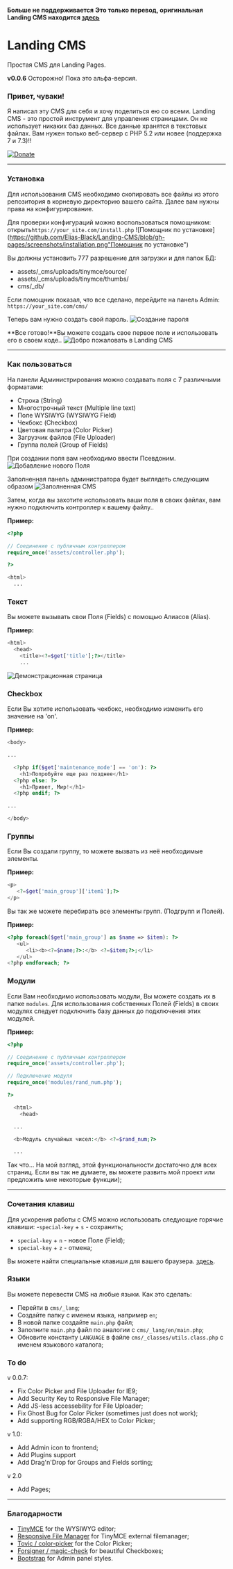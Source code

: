 **Больше не поддерживается**
**Это только перевод, оригинальная Landing CMS находится [здесь](https://github.com/Elias-Black/Landing-CMS "здесь")**

# Landing CMS
Простая CMS для Landing Pages.

**v0.0.6** Осторожно! Пока это альфа-версия.

### Привет, чуваки!
Я написал эту CMS для себя и хочу поделиться ею со всеми.
Landing CMS - это простой инструмент для управления страницами. Он не использует никаких баз данных. Все данные хранятся в текстовых файлах. Вам нужен только веб-сервер с PHP 5.2 или новее (поддержка 7 и 7.3)!!

[![Donate](https://www.paypalobjects.com/en_US/i/btn/btn_donate_LG.gif)](https://www.paypal.com/cgi-bin/webscr?cmd=_s-xclick&hosted_button_id=QGKZW29YXRDCL)

---

### Установка
Для использования CMS необходимо скопировать все файлы из этого репозитория в корневую директорию вашего сайта. Далее вам нужны права на конфигурирование.

Для проверки конфигураций можно воспользоваться помощником: открыть`https://your_site.com/install.php`
![Помощник по установке](https://github.com/Elias-Black/Landing-CMS/blob/gh-pages/screenshots/installation.png"Помощник по установке")

Вы должны установить 777 разрешение для загрузки и для папок БД:
- assets/\_cms/uploads/tinymce/source/
- assets/\_cms/uploads/tinymce/thumbs/
- cms/\_db/

Если помощник показал, что все сделано, перейдите на панель Admin: `https://your_site.com/cms/`

Теперь вам нужно создать свой пароль.
![Создание пароля](https://github.com/Elias-Black/Landing-CMS/blob/gh-pages/screenshots/creating-password.png "Создание пароля")

**Все готово!**Вы можете создать свое первое поле и использовать его в своем коде..
![Добро пожаловать в Landing CMS](https://github.com/Elias-Black/Landing-CMS/blob/gh-pages/screenshots/clean-cms.png "Добро пожаловать в Landing CMS")

***

### Как пользоваться
На панели Администрирования можно создавать поля с 7 различными форматами:
- Строка (String)
- Многострочный текст (Multiple line text)
- Поле WYSIWYG (WYSIWYG Field)
- Чекбокс (Checkbox)
- Цветовая палитра (Color Picker)
- Загрузчик файлов (File Uploader)
- Группа полей (Group of Fields)

При создании поля вам необходимо ввести Псевдоним.
![Добавление нового Поля](https://github.com/Elias-Black/Landing-CMS/blob/gh-pages/screenshots/adding-field.png "Добавление нового Поля")

Заполненная панель администратора будет выглядеть следующим образом
![Заполненная CMS](https://github.com/Elias-Black/Landing-CMS/blob/gh-pages/screenshots/filled-cms.png "Заполненная CMS")

Затем, когда вы захотите использовать ваши поля в своих файлах, вам нужно подключить контроллер к вашему файлу..

**Пример:**
```php
<?php

// Соединение с публичным контроллером
require_once('assets/controller.php');

?>

<html>
  ...
```
### Текст
Вы можете вызывать свои Поля (Fields) с помощью Алиасов (Alias).

**Пример:**

```php
<html>
  <head>
    <title><?=$get['title'];?></title>
    ...
```

![Демонстрационная страница](https://github.com/Elias-Black/Landing-CMS/blob/gh-pages/screenshots/demo-page.png "Демонстрационная страница")
### Checkbox
Если Вы хотите использовать чекбокс, необходимо изменить его значение на 'on'.

**Пример:**
```php
<body>

...

  <?php if($get['maintenance_mode'] == 'on'): ?>
    <h1>Попробуйте еще раз позднее</h1>
  <?php else: ?>
    <h1>Привет, Мир!</h1>
  <?php endif; ?>

...

</body>
```

### Группы
Если Вы создали группу, то можете вызвать из неё необходимые элементы.

**Пример:**
```php
<p>
   <?=$get['main_group']['item1'];?>
</p>
```

Вы так же можете перебирать все элементы групп. (Подгрупп и Полей).

**Пример:**
```php
<?php foreach($get['main_group'] as $name => $item): ?>
   <ul>
      <li><b><?=$name;?>:</b> <?=$item;?>;</li>
   </ul>
<?php endforeach; ?>
```

### Модули
Если Вам необходимо использовать модули, Вы можете создать их в папке `modules`. Для использования собственных Полей (Fields) в своих модулях следует подключить базу данных до подключения этих модулей.

**Пример:**
```php
<?php

// Соединение с публичным контроллером
require_once('assets/controller.php');

// Подключение модуля
require_once('modules/rand_num.php');

?>

  <html>
    <head>

  ...

  <b>Модуль случайных чисел:</b> <?=$rand_num;?>

  ...
```

Так что... На мой взгляд, этой функциональности достаточно для всех страниц.
Если вы так не думаете, вы можете развить мой проект или предложить мне некоторые функции);
***

### Сочетания клавиш
Для ускорения работы с CMS можно использовать следующие горячие клавиши:
-`special-key` + `s` - сохранить;
- `special-key` + `n` - новое Поле (Field);
- `special-key` + `z` - отмена;

Вы можете найти специальные клавиши для вашего браузера. [здесь](https://developer.mozilla.org/en-US/docs/Web/HTML/Global_attributes/accesskey "accesskey - HTML: HyperText Markup Language | MDN").

### Языки
Вы можете перевести CMS на любые языки. Как это сделать:
- Перейти в `cms/_lang`;
- Создайте папку с именем языка, например `en`;
- В новой папке создайте `main.php` файл;
- Заполните `main.php` файл по аналогии с `cms/_lang/en/main.php`;
- Обновите константу `LANGUAGE` в файле `cms/_classes/utils.class.php` с именем языкового каталога;

### To do

v 0.0.7:

- Fix Color Picker and File Uploader for IE9;
- Add Security Key to Responsive File Manager;
- Add JS-less accessebility for File Uploader;
- Fix Ghost Bug for Color Picker (sometimes just does not work);
- Add supporting RGB/RGBA/HEX to Color Picker;

v 1.0:

- Add Admin icon to frontend;
- Add Plugins support
- Add Drag'n'Drop for Groups and Fields sorting;

v 2.0

- Add Pages;

***

### Благодарности
- [TinyMCE](https://github.com/tinymce/tinymce "TinyMCE project on GitHub.") for the WYSIWYG editor;
- [Responsive File Manager](http://www.responsivefilemanager.com/ "Responsive File Manager site.") for TinyMCE external filemanager;
- [Tovic / color-picker](https://github.com/tovic/color-picker "A simple color picker plugin written in pure JavaScript, for modern browsers.") for the Color Picker;
- [Forsigner / magic-check](https://github.com/forsigner/magic-check "Beautify Radio and Checkbox with pure CSS.") for beautiful Checkboxes;
- [Bootstrap](https://github.com/twbs/bootstrap "Bootstrap project on GitHub.") for Admin panel styles.
